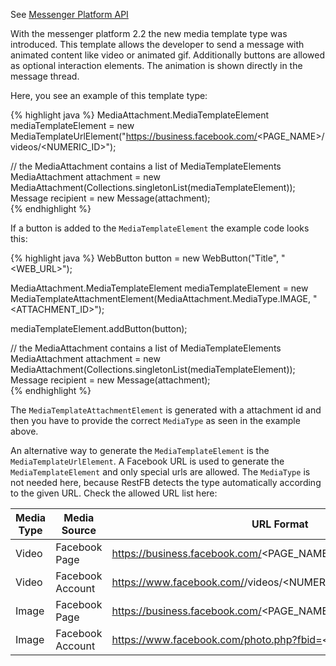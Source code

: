 See <a target="_blank" href="https://developers.facebook.com/docs/messenger-platform/send-messages/template/media" class="label label-primary">Messenger Platform API</a>

With the messenger platform 2.2 the new media template type was introduced. This template allows the developer to send a message with animated content like video or animated gif. Additionally buttons are allowed as optional interaction elements. The animation is shown directly in the message thread.

Here, you see an example of this template type:

{% highlight java %}
MediaAttachment.MediaTemplateElement mediaTemplateElement =
     new MediaTemplateUrlElement("https://business.facebook.com/<PAGE_NAME>/videos/<NUMERIC_ID>");

// the MediaAttachment contains a list of MediaTemplateElements
MediaAttachment attachment = new MediaAttachment(Collections.singletonList(mediaTemplateElement));
Message recipient = new Message(attachment);	 
{% endhighlight %}

If a button is added to the `MediaTemplateElement` the example code looks this:

{% highlight java %}
WebButton button = new WebButton("Title", "<WEB_URL>");

MediaAttachment.MediaTemplateElement mediaTemplateElement =
     new MediaTemplateAttachmentElement(MediaAttachment.MediaType.IMAGE, "<ATTACHMENT_ID>");

mediaTemplateElement.addButton(button);

// the MediaAttachment contains a list of MediaTemplateElements
MediaAttachment attachment = new MediaAttachment(Collections.singletonList(mediaTemplateElement));
Message recipient = new Message(attachment);	 
{% endhighlight %}

The `MediaTemplateAttachmentElement` is generated with a attachment id and then you have to provide the correct `MediaType` as seen in the example above. 

An alternative way to generate the `MediaTemplateElement` is the `MediaTemplateUrlElement`. A Facebook URL is used to generate the `MediaTemplateElement` and only special urls are allowed. The `MediaType` is not needed here, because RestFB detects the type automatically according to the given URL. Check the allowed URL list here:

| Media Type | Media Source | URL Format |
| ---------- | ------------ | ---------- |
| Video | Facebook Page | https://business.facebook.com/<PAGE_NAME>/videos/<NUMERIC_ID> |
| Video | Facebook Account | https://www.facebook.com/<USERNAME>/videos/<NUMERIC_ID>/ |
| Image | Facebook Page | https://business.facebook.com/<PAGE_NAME>/photos/<NUMERIC_ID> |
| Image | Facebook Account | https://www.facebook.com/photo.php?fbid=<NUMERIC_ID> |

